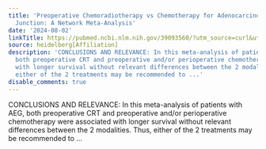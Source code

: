 ```yaml
---
title: 'Preoperative Chemoradiotherapy vs Chemotherapy for Adenocarcinoma of the Esophagogastric
  Junction: A Network Meta-Analysis'
date: '2024-08-02'
linkTitle: https://pubmed.ncbi.nlm.nih.gov/39093560/?utm_source=curl&utm_medium=rss&utm_campaign=pubmed-2&utm_content=1FakS-2QOkCT8HsMOQP1bCRQ4YzyumYOmxmF0moLsQ3dFB1E9V&fc=20220326224207&ff=20240802182554&v=2.18.0.post9+e462414
source: heidelberg[Affiliation]
description: 'CONCLUSIONS AND RELEVANCE: In this meta-analysis of patients with AEG,
  both preoperative CRT and preoperative and/or perioperative chemotherapy were associated
  with longer survival without relevant differences between the 2 modalities. Thus,
  either of the 2 treatments may be recommended to ...'
disable_comments: true
---
```

CONCLUSIONS AND RELEVANCE: In this meta-analysis of patients with AEG, both preoperative CRT and preoperative and/or perioperative chemotherapy were associated with longer survival without relevant differences between the 2 modalities. Thus, either of the 2 treatments may be recommended to ...